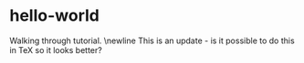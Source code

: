 # hello-world
Walking through tutorial. \newline
This is an update - is it possible to do this in TeX so it looks better?

